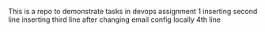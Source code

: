 This is a repo to demonstrate tasks in devops assignment 1
inserting second line
inserting third line after changing email config locally
4th line
